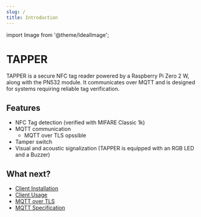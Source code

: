 ```yaml
---
slug: /
title: Introduction
---
```


import Image from '@theme/IdealImage';

# TAPPER

TAPPER is a secure NFC tag reader powered by a Raspberry Pi Zero 2 W, along with the PN532 module. It communicates over MQTT and is designed for systems requiring reliable tag verification.

## Features

- NFC Tag detection (verified with MIFARE Classic 1k)
- MQTT communication
  - MQTT over TLS opssible
- Tamper switch
- Visual and acoustic signalization (TAPPER is equipped with an RGB LED and a Buzzer)

## What next?

- [Client Installation](installation)
- [Client Usage](usage)
- [MQTT over TLS](tls-setup)
- [MQTT Specification](api-spec)
